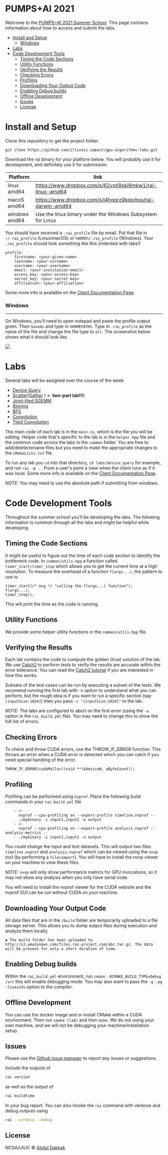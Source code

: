 # PUMPS+AI 2021


Welcome to the [PUMPS+AI 2021 Summer School](https://pumps.bsc.es/2019/).
This page contains information about how to access and submit the labs.
- [Install and Setup](#install-and-setup)
    - [Windows](#windows)
- [Labs](#labs)
- [Code Development Tools](#code-development-tools)
  - [Timing the Code Sections](#timing-the-code-sections)
  - [Utility Functions](#utility-functions)
  - [Verifying the Results](#verifying-the-results)
  - [Checking Errors](#checking-errors)
  - [Profiling](#profiling)
  - [Downloading Your Output Code](#downloading-your-output-code)
  - [Enabling Debug builds](#enabling-debug-builds)
  - [Offline Development](#offline-development)
  - [Issues](#issues)
  - [License](#license)

# Install and Setup

Clone this repository to get the project folder.

    git clone https://github.com/illinois-impact/gpu-algorithms-labs.git

Download the rai binary for your platform below.
You will probably use it for development, and definitely use it for submission.

|Platform | link |
|-|-|
|linux amd64   | https://www.dropbox.com/s/62vxti9ski9mkw1/rai-linux-amd64  |
|macoS amd64   | https://www.dropbox.com/s/j4hqgrz9kqsrbss/rai-darwin-amd64 |
|windows amd64 | Use the linux binary under the Windows Subsystem for Linux |



You should have received a `.rai_profile` file by email.
Put that file in `~/.rai_profile` (Linux/macOS) or `%HOME%/.rai_profile` (Windows).
Your `.rai_profile` should look something like this (indented with tabs!)

    profile:
        firstname: <your-given-name>
        lastname: <your-surname>
        username: <your-username>
        email: <your-institution-email>
        access_key: <your-access-key>
        secret_key: <your-secret-key>
        affiliation: <your-affiliation>

Some more info is available on the [Client Documentation Page](https://github.com/rai-project/rai).

### Windows

****
On Windows, you'll need to open notepad and paste the profile output given. Then `SaveAs` and type in `%HOMEPATH%`.
Type in `.rai_profile` as the name of the file and change the file type to `all`.
The screenshot below shows what it should look like.

![](2018-07-16-07-58-08.png)


# Labs

Several labs will be assigned over the course of the week

* [Device Query](tree/su2021_pumps/labs/device_query)
* [Scatter](labs/scatter)/[Gather](labs/gather) ( <- **two-part lab!!!**)
* [Joint-tiled SGEMM](labs/sgemm-regtiled-coarsened)
* [Binning](labs/binning)
* [BFS](labs/bfs)
* [Convolution](labs/basic_conv)
* [Tiled Convolution](labs/tiled_conv)

The main code of each lab is in the `main.cu`, which is the file you will be editing. Helper code that's specific to the lab is in the `helper.hpp` file and the common code across the labs in the `common` folder. You are free to add/delete/rename files but you need to make the appropriate changes to the `CMakeLists.txt` file.

To run any lab you `cd` into that directory, `cd labs/device_query` for example, and run `rai -p .` .
From a user's point a view when the client runs as if it was local.
Some more info is available on the [Client Documentation Page](https://github.com/rai-project/rai).

_NOTE:_ You may need to use the absolute path if submitting from windows.

# Code Development **Tools**

Throughout the summer school you'll be developing the labs. The folowing information is common through all the labs and might be helpful while developing.

## Timing the Code Sections

It might be useful to figure out the time of each code section to identify the bottleneck code.
In `common/utils.hpp` a function called `timer_start/timer_stop` which allows you to get the current time at a high resolution.
To measure the overhead of a function `f(args...)`, the pattern to use is:

```{.cpp}
timer_start(/* msg */ "calling the f(args...) function");
f(args...);
timer_stop();
```

This will print the time as the code is running.


## Utility Functions

We provide some helper utility functions in the `common/utils.hpp` file.

## Verifying the Results

Each lab contains the code to compute the golden (true) solution of the lab. We use [Catch2](https://github.com/catchorg/Catch2) to perform tests to verify the results are accurate within the error tollerance. You can read the [Catch2 tutorial](https://github.com/catchorg/Catch2/blob/master/docs/tutorial.md#top) if you are interested in how this works.

Subsets of the test cases can be run by executing a subset of the tests. We recomend running the first lab with `-h` option to understand what you can perform, but the rough idea is if you want to run a specific section (say `[inputSize:1024]`) then you pass `-c "[inputSize:1024]"` to the lab.


_NOTE:_ The labs are configured to abort on the first error (using the `-a` option in the `rai_build.yml` file). You may need to change this to show the full list of errors.

## Checking Errors

To check and throw CUDA errors, use the THROW_IF_ERROR function. This throws an error when a CUDA error is detected which you can catch if you need special handling of the error.

```{.cpp}
THROW_IF_ERROR(cudaMalloc((void **)&deviceW, wByteCount));
```


## Profiling

Profiling can be performed using `nvprof`. Place the following build commands in your `rai-build.yml` file

```**yaml**
    - >-
      nvprof --cpu-profiling on --export-profile timeline.nvprof --
      ./mybinary -i input1,input2 -o output
    - >-
      nvprof --cpu-profiling on --export-profile analysis.nvprof --analysis-metrics --
      ./mybinary -i input1,input2 -o output
```

You could change the input and test datasets. This will output two files `timeline.nvprof` and `analysis.nvprof` which can be viewed using the `nvvp` tool (by performing a `file>import`). You will have to install the nvvp viewer on your machine to view these files.

_NOTE:_ `nvvp` will only show performance metrics for GPU invocations, so it may not show any analysis when you only have serial code.

You will need to install the nvprof viewer for the CUDA website and the nvprof GUI can be run without CUDA on your machine.

## Downloading Your Output Code

All data files that are in the `/build` folder are temporarily uploaded to a file storage server. This allows you to dump output files during execution and analyze them locally.

```
✱ The build folder has been uploaded to http://s3.amazonaws.com/files.rai-project.com/abc.tar.gz. The data will be present for only a short duration of time.
```


## Enabling Debug builds

Within the `rai_build.yml` environment, run `cmake -DCMAKE_BUILD_TYPE=Debug /src` this will enable debugging mode. You may also want to pass the `-g -pg -lineinfo` option to the compiler.

## Offline Development

You can use the docker image and or install CMake within a CUDA envrionment. Then run `cmake [lab]` and then `make`. We do not using your own machine, and we will not be debugging your machine/installation setup.

## Issues


Please use the [Github issue manager] to report any issues or suggestions.

Include the outputs of

```bash
rai version
```

as well as the output of

```bash
rai buildtime
```

In your bug report. You can also invoke the `rai` command with verbose and debug outputs using

```bash
rai --verbose --debug
```

[github issue manager]: https://github.com/illinois-impact/pumps/issues

## License

NCSA/UIUC © [Abdul Dakkak](http://impact.crhc.illinois.edu/Content_Page.aspx?student_pg=Default-dakkak)


